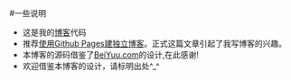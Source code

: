 #一些说明

* 这是我的[博客](www.feimengspirit.com)代码
* 推荐[使用Github Pages建独立博客](http://beiyuu.com/github-pages/)。正式这篇文章引起了我写博客的兴趣。
* 本博客的源码借鉴了[BeiYuu.com](http://beiyuu.com)的设计,在此感谢!
* 欢迎借鉴本博客的设计，请标明出处^_^
